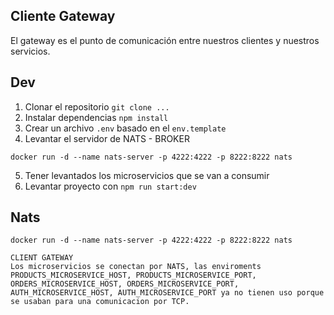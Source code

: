 ## Cliente Gateway
El gateway es el punto de comunicación entre nuestros clientes y nuestros servicios.

## Dev

1. Clonar el repositorio `git clone ...`
2. Instalar dependencias `npm install`
3. Crear un archivo `.env` basado en el `env.template`
4. Levantar el servidor de NATS - BROKER
```
docker run -d --name nats-server -p 4222:4222 -p 8222:8222 nats
```
5. Tener levantados los microservicios  que se van a consumir
6. Levantar proyecto con `npm run start:dev`


## Nats
```
docker run -d --name nats-server -p 4222:4222 -p 8222:8222 nats
```
```
CLIENT GATEWAY
Los microservicios se conectan por NATS, las enviroments PRODUCTS_MICROSERVICE_HOST, PRODUCTS_MICROSERVICE_PORT, ORDERS_MICROSERVICE_HOST, ORDERS_MICROSERVICE_PORT,
AUTH_MICROSERVICE_HOST, AUTH_MICROSERVICE_PORT ya no tienen uso porque se usaban para una comunicacion por TCP.

```